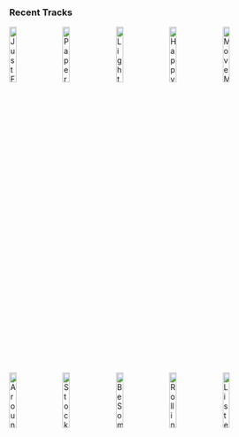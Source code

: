 ### Recent Tracks
[<img src='https://lastfm.freetls.fastly.net/i/u/300x300/5d5903a4691435b30a6284ac8247c727.png' width='16%' height='16%' alt='Just Friends'>](https://www.last.fm/music/virginia%2bto%2bvegas/_/just%2bfriends)&nbsp;&nbsp;&nbsp;&nbsp;[<img src='https://lastfm.freetls.fastly.net/i/u/300x300/65caad1a6c78154945632ab9c0d18e17.png' width='16%' height='16%' alt='Paper Planes'>](https://www.last.fm/music/elina/_/paper%2bplanes)&nbsp;&nbsp;&nbsp;&nbsp;[<img src='https://lastfm.freetls.fastly.net/i/u/300x300/644d0bd5b22b7fd821845da50ec3f632.png' width='16%' height='16%' alt='Light On'>](https://www.last.fm/music/doublecamp/_/light%2bon)&nbsp;&nbsp;&nbsp;&nbsp;[<img src='https://lastfm.freetls.fastly.net/i/u/300x300/5a3552e32ff6783e1ba94759233b47cf.png' width='16%' height='16%' alt='Happy Accidents'>](https://www.last.fm/music/saint%2bmotel/_/happy%2baccidents)&nbsp;&nbsp;&nbsp;&nbsp;[<img src='https://lastfm.freetls.fastly.net/i/u/300x300/3b25c8fad4ecd937813186b7887ed8af.png' width='16%' height='16%' alt='Move Me'>](https://www.last.fm/music/rogue/_/move%2bme)&nbsp;&nbsp;&nbsp;&nbsp;<br>[<img src='https://lastfm.freetls.fastly.net/i/u/300x300/1de9e3e9a3908045d96965eaea977215.png' width='16%' height='16%' alt='Around the World'>](https://www.last.fm/music/kings%2bof%2bleon/_/around%2bthe%2bworld)&nbsp;&nbsp;&nbsp;&nbsp;[<img src='https://lastfm.freetls.fastly.net/i/u/300x300/0f57af62aa4809d098e51d3140d2da46.png' width='16%' height='16%' alt='Stockmar'>](https://www.last.fm/music/vasudeva/_/stockmar)&nbsp;&nbsp;&nbsp;&nbsp;[<img src='https://lastfm.freetls.fastly.net/i/u/300x300/f75a46b6b7217c935abb8675296d9eb4.png' width='16%' height='16%' alt='Be Somebody'>](https://www.last.fm/music/cvbz/_/be%2bsomebody)&nbsp;&nbsp;&nbsp;&nbsp;[<img src='https://lastfm.freetls.fastly.net/i/u/300x300/75075bd01c96465e54fc250b22f83296.png' width='16%' height='16%' alt='Rolling in the Deep'>](https://www.last.fm/music/adele/_/rolling%2bin%2bthe%2bdeep)&nbsp;&nbsp;&nbsp;&nbsp;[<img src='https://lastfm.freetls.fastly.net/i/u/300x300/d6acd3d55ac149e3be9f08d31f45e75a.png' width='16%' height='16%' alt='Listen to the Music'>](https://www.last.fm/music/the%2bdoobie%2bbrothers/_/listen%2bto%2bthe%2bmusic)&nbsp;&nbsp;&nbsp;&nbsp;<br>